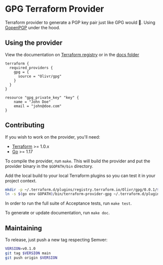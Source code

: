 # GPG Terraform Provider

Terraform provider to generate a PGP key pair just like GPG would 🔐. Using [GopenPGP](https://gopenpgp.org) under the hood.

## Using the provider

View the documentation on [Terraform registry](https://registry.terraform.io/providers/Olivr/gpg/latest/docs) or in the [docs folder](docs)

```hcl
terraform {
  required_providers {
    gpg = {
      source = "Olivr/gpg"
    }
  }
}

resource "gpg_private_key" "key" {
    name = "John Doe"
    email = "john@doe.com"
}
```

## Contributing

If you wish to work on the provider, you'll need:

- [Terraform](https://www.terraform.io/downloads.html) >= 1.0.x
- [Go](https://golang.org/doc/install) >= 1.17

To compile the provider, run `make`. This will build the provider and put the provider binary in the `$GOPATH/bin` directory.

Add the local build to your local Terraform plugins so you can test it in your project context.

```sh
mkdir -p ~/.terraform.d/plugins/registry.terraform.io/Olivr/gpg/0.0.1/$(go env GOOS)_$(go env GOARCH)
ln -s $(go env GOPATH)/bin/terraform-provider-gpg ~/.terraform.d/plugins/registry.terraform.io/Olivr/gpg/0.0.1/$(go env GOOS)_$(go env GOARCH)/terraform-provider-gpg
```

In order to run the full suite of Acceptance tests, run `make test`.

To generate or update documentation, run `make doc`.

## Maintaining

To release, just push a new tag respecting Semver:

```sh
VERSION=v0.1.0
git tag $VERSION main
git push origin $VERSION
```
